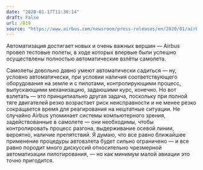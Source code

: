 ```yaml
---
date: "2020-01-17T11:30:14"
draft: False
url: /819
source: "https://www.airbus.com/newsroom/press-releases/en/2020/01/airbus-demonstrates-first-fully-automatic-visionbased-takeoff.html"
---
```


Автоматизация достигает новых и очень важных вершин — Airbus провел тестовые полеты, в ходе которых  впервые были успешно осуществлены полностью автоматические взлёты самолета. 

Самолеты довольно давно умеют автоматически садиться — ну, условно автоматически, при условии наличия соответствующего оборудования на земле и с пилотами, контролирующими процесс, выпускающими механизацию, задаюшими курс, конечно. Но вот взлетать — это принципиально другая задача, поскольку при полной тяге двигателей резко возрастает риск неисправности и не менее резко сокращается время для реагирования на нештатные ситуации. Не случайно Airbus упоминает системы компьютерного зрения, задействованные в самолете — они необходимы, чтобы контролировать процесс разгона, выдерживание осевой линии, вероятно, наличие препятствий. Я думаю, что все равно ближайшее применение процедуры автовзлета будет сильно ограничено — и все равно породит много дискуссий относительно чрезмерной автоматизации пилотирования, — но как минимум малой авиации это точно пригодится.
